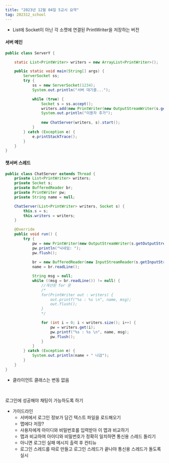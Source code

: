 ```yaml
---
title: "2023년 12월 04일 5교시 요약"
tag: 202312_school
---
```


- List에 Socket이 아닌 각 소켓에 연결된 PrintWriter을 저장하는 버전

#### 서버 메인

```java
public class ServerY {

	static List<PrintWriter> writers = new ArrayList<PrintWriter>();

	public static void main(String[] args) {
		ServerSocket ss;
		try {
			ss = new ServerSocket(1234);
			System.out.println("서버 대기중...");

			while (true) {
				Socket s = ss.accept();
				writers.add(new PrintWriter(new OutputStreamWriter(s.getOutputStream())));
				System.out.println("이용자 추가");
				
				new ChatServer(writers, s).start();
			}
		} catch (Exception e) {
			e.printStackTrace();
		}
	}
}
```

#### 챗서버 스레드

```java
public class ChatServer extends Thread {
	private List<PrintWriter> writers;
	private Socket s;
	private BufferedReader br;
	private PrintWriter pw;
	private String name = null;

	ChatServer(List<PrintWriter> writers, Socket s) {
		this.s = s;
		this.writers = writers;
	}

	@Override
	public void run() {
		try {
			pw = new PrintWriter(new OutputStreamWriter(s.getOutputStream()));
			pw.println("닉네임: ");
			pw.flush();
			
			br = new BufferedReader(new InputStreamReader(s.getInputStream()));
			name = br.readLine();

			String msg = null;
			while ((msg = br.readLine()) != null) {
                //개선된 for 문
                /*
                for(PrintWriter out : writers) {
					out.printf("%s : %s \n", name, msg);
					out.flush();
				}
                */    

				for (int i = 0; i < writers.size(); i++) {
					pw = writers.get(i);
					pw.printf("%s : %s \n", name, msg);
					pw.flush();
				}
			}
		} catch (Exception e) {
			System.out.println(name + " 나감");
		}
	}
}
```

- 클라이언트 클래스는 변동 없음

<br>

로그인에 성공해야 채팅이 가능하도록 하기

- 가이드라인
  - 서버에서 로그인 정보가 담긴 텍스트 파일을 로드해오기
  - 맵에다 저장?
  - 사용자에게 아이디와 비밀번호를 입력받아 이 맵과 비교하기
  - 맵과 비교하여 아이디와 비밀번호가 정확히 일치하면 통신용 스레드 돌리기
  - 아니면 로그인 실패 메시지 출력 후 컨티뉴
  - 로그인 스레드를 따로 만들고 로그인 스레드가 끝나야 통신용 스레드가 돌도록 실시